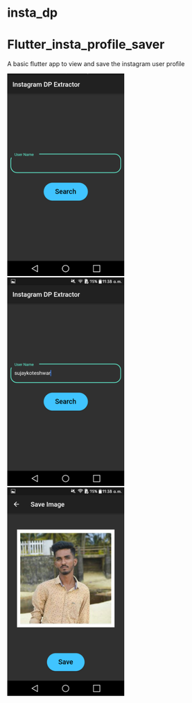 # insta_dp
# Flutter_insta_profile_saver
A basic flutter app to view and save the instagram user profile
<p float="left">
  <img src="images/main.png" width="270" width="160" />
  <img src="images/2u.png" width="270" width="160"" /> 
  <img src="images/3e.png" width="270" width="160" />
</p>




